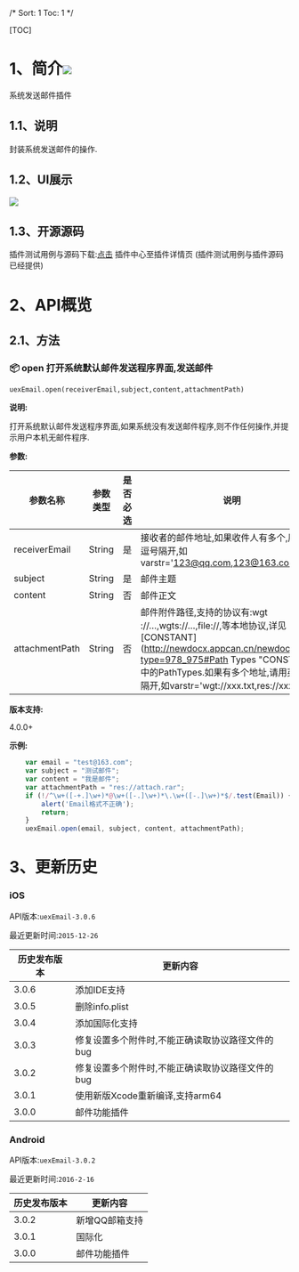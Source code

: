 /*
Sort: 1
Toc: 1
*/

[TOC]

# 1、简介[![](http://appcan-download.oss-cn-beijing.aliyuncs.com/%E5%85%AC%E6%B5%8B%2Fgf.png)]() <ignore>
系统发送邮件插件

## 1.1、说明<ignore>
 封装系统发送邮件的操作.

## 1.2、UI展示<ignore>
 ![](http://newdocx.appcan.cn/docximg/152402m2015e6w7q.jpg)

## 1.3、开源源码<ignore>
插件测试用例与源码下载:[点击](http://plugin.appcan.cn/details.html?id=171_index) 插件中心至插件详情页 (插件测试用例与插件源码已经提供)

# 2、API概览<ignore>

## 2.1、方法<ignore>

### 📦 open 打开系统默认邮件发送程序界面,发送邮件

`uexEmail.open(receiverEmail,subject,content,attachmentPath)`

**说明:**

打开系统默认邮件发送程序界面,如果系统没有发送邮件程序,则不作任何操作,并提示用户本机无邮件程序.

**参数:**


| 参数名称           | 参数类型   | 是否必选 | 说明                                       |
| -------------- | ------ | ---- | ---------------------------------------- |
| receiverEmail  | String | 是    | 接收者的邮件地址,如果收件人有多个,用英文逗号隔开,如varstr='123@qq.com,123@163.com' |
| subject        | String | 是    | 邮件主题                                     |
| content        | String | 否    | 邮件正文                                     |
| attachmentPath | String | 否    | 邮件附件路径,支持的协议有:wgt ://…,wgts://…,file://,等本地协议,详见[CONSTANT](http://newdocx.appcan.cn/newdocx/docx?type=978_975#Path Types "CONSTANT")中的PathTypes.如果有多个地址,请用英文逗号隔开,如varstr='wgt://xxx.txt,res://xxx.png' |

**版本支持:**

4.0.0+

**示例:**

```javascript
    var email = "test@163.com";
    var subject = "测试邮件";
    var content = "我是邮件";
    var attachmentPath = "res://attach.rar";
    if (!/^\w+([-+.]\w+)*@\w+([-.]\w+)*\.\w+([-.]\w+)*$/.test(Email)) {
        alert('Email格式不正确');
        return;
    }
    uexEmail.open(email, subject, content, attachmentPath);
```
# 3、更新历史<ignore>

### iOS<ignore>

API版本:`uexEmail-3.0.6`

最近更新时间:`2015-12-26`

| 历史发布版本 | 更新内容                       |
| ------ | -------------------------- |
| 3.0.6  | 添加IDE支持                    |
| 3.0.5  | 删除info.plist               |
| 3.0.4  | 添加国际化支持                    |
| 3.0.3  | 修复设置多个附件时,不能正确读取协议路径文件的bug |
| 3.0.2  | 修复设置多个附件时,不能正确读取协议路径文件的bug |
| 3.0.1  | 使用新版Xcode重新编译,支持arm64      |
| 3.0.0  | 邮件功能插件                     |

### Android<ignore>

API版本:`uexEmail-3.0.2`

最近更新时间:`2016-2-16`

| 历史发布版本 | 更新内容     |
| ------ | -------- |
| 3.0.2  | 新增QQ邮箱支持 |
| 3.0.1  | 国际化      |
| 3.0.0  | 邮件功能插件   |
